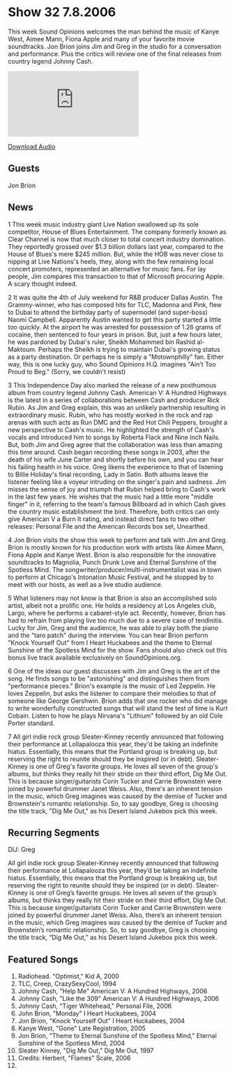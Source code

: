 # Show 32 7.8.2006
This week Sound Opinions welcomes the man behind the music of Kanye West, Aimee Mann, Fiona Apple and many of your favorite movie soundtracks. Jon Brion joins Jim and Greg in the studio for a conversation and performance. Plus the critics will review one of the final releases from country legend Johnny Cash.

![main image](http://www.soundopinions.org/images/brion/x.php)

[Download Audio](http://audio.soundopinions.org/streams/2006/07/so_20060708.m3u)

## Guests
Jon Brion

## News
1 This week music industry giant Live Nation swallowed up its sole competitor, House of Blues Entertainment. The company formerly known as Clear Channel is now that much closer to total concert industry domination. They reportedly grossed over $1.3 billion dollars last year, compared to the House of Blues's mere $245 million. But, while the HOB was never close to nipping at Live Nations's heels, they, along with the few remaining local concert promoters, represented an alternative for music fans. For lay people, Jim compares this transaction to that of Microsoft procuring Apple. A scary thought indeed.

2 It was quite the 4th of July weekend for R&B producer Dallas Austin. The Grammy-winner, who has composed hits for TLC, Madonna and Pink, flew to Dubai to attend the birthday party of supermodel (and super-boss) Naomi Campbell. Apparently Austin wanted to get this party started a little too quickly. At the airport he was arrested for possession of 1.26 grams of cocaine, then sentenced to four years in prison. But, just a few hours later, he was pardoned by Dubai's ruler, Sheikh Mohammed bin Rashid al-Maktoum. Perhaps the Sheikh is trying to maintain Dubai's growing status as a party destination. Or perhaps he is simply a "Motownphilly" fan. Either way, this is one lucky guy, who Sound Opinions H.Q. imagines "Ain't Too Proud to Beg." (Sorry, we couldn't resist)

3 This Independence Day also marked the release of a new posthumous album from country legend Johnny Cash. American V: A Hundred Highways is the latest in a series of collaborations between Cash and producer Rick Rubin. As Jim and Greg explain, this was an unlikely partnership resulting in extraordinary music. Rubin, who has mostly worked in the rock and rap arenas with such acts as Run DMC and the Red Hot Chili Peppers, brought a new perspective to Cash's music. He highlighted the strength of Cash's vocals and introduced him to songs by Roberta Flack and Nine Inch Nails. But, both Jim and Greg agree that the collaboration was less than amazing this time around. Cash began recording these songs in 2003, after the death of his wife June Carter and shortly before his own, and you can hear his failing health in his voice. Greg likens the experience to that of listening to Billie Holiday's final recording, Lady in Satin. Both albums leave the listener feeling like a voyeur intruding on the singer's pain and sadness. Jim misses the sense of joy and triumph that Rubin helped bring to Cash's work in the last few years. He wishes that the music had a little more "middle finger" in it, referring to the team's famous Billboard ad in which Cash gives the country music establishment the bird. Therefore, both critics can only give American V a Burn It rating, and instead direct fans to two other releases: Personal File and the American Records box set, Unearthed. 

4 Jon Brion visits the show this week to perform and talk with Jim and Greg. Brion is mostly known for his production work with artists like Aimee Mann, Fiona Apple and Kanye West. Brion is also responsible for the innovative soundtracks to Magnolia, Punch Drunk Love and Eternal Sunshine of the Spotless Mind. The songwriter/producer/multi-instrumentalist was in town to perform at Chicago's Intonation Music Festival, and he stopped by to meet with our hosts, as well as a live studio audience.

5 What listeners may not know is that Brion is also an accomplished solo artist, albeit not a prolific one. He holds a residency at Los Angeles club, Largo, where he performs a cabaret-style act. Recently, however, Brion has had to refrain from playing live too much due to a severe case of tendinitis. Lucky for Jim, Greg and the audience, he was able to play both the piano and the "taro patch" during the interview. You can hear Brion perform "Knock Yourself Out" from I Heart Huckabees and the theme to Eternal Sunshine of the Spotless Mind for the show. Fans should also check out this bonus live track available exclusively on SoundOpinions.org. 

6 One of the ideas our guest discusses with Jim and Greg is the art of the song. He finds songs to be "astonishing" and distinguishes them from "performance pieces." Brion's example is the music of Led Zeppelin. He loves Zeppelin, but asks the listener to compare their melodies to that of someone like George Gershwin. Brion adds that one rocker who did manage to write wonderfully constructed songs that will stand the test of time is Kurt Cobain. Listen to how he plays Nirvana's "Lithium" followed by an old Cole Porter standard. 

7 All girl indie rock group Sleater-Kinney recently announced that following their performance at Lollapalooza this year, they'd be taking an indefinite hiatus. Essentially, this means that the Portland group is breaking up, but reserving the right to reunite should they be inspired (or in debt). Sleater-Kinney is one of Greg's favorite groups. He loves all seven of the group's albums, but thinks they really hit their stride on their third effort, Dig Me Out. This is because singer/guitarists Corin Tucker and Carrie Brownstein were joined by powerful drummer Janet Weiss. Also, there's an inherent tension in the music, which Greg imagines was caused by the demise of Tucker and Brownstein's romantic relationship. So, to say goodbye, Greg is choosing the title track, "Dig Me Out," as his Desert Island Jukebox pick this week.



## Recurring Segments
DIJ: Greg

All girl indie rock group Sleater-Kinney recently announced that following their performance at Lollapalooza this year, they’d be taking an indefinite hiatus. Essentially, this means that the Portland group is breaking up, but reserving the right to reunite should they be inspired (or in debt). Sleater-Kinney is one of Greg’s favorite groups. He loves all seven of the group’s albums, but thinks they really hit their stride on their third effort, Dig Me Out. This is because singer/guitarists Corin Tucker and Carrie Brownstein were joined by powerful drummer Janet Weiss. Also, there’s an inherent tension in the music, which Greg imagines was caused by the demise of Tucker and Brownstein’s romantic relationship. So, to say goodbye, Greg is choosing the title track, “Dig Me Out,” as his Desert Island Jukebox pick this week.

## Featured Songs
1. Radiohead. "Optimist," Kid A, 2000
2. TLC, Creep, CrazySexyCool, 1994
3. Johnny Cash, "Help Me" American V: A Hundred Highways, 2006
4. Johnny Cash, "Like the 309" American V: A Hundred Highways, 2006
5. Johnny Cash, "Tiger Whitehead," Personal File, 2006
6. John Brion, "Monday" I Heart Huckabees, 2004
7. Jon Brion, "Knock Yourself Out" I Heart Huckabees, 2004
8. Kanye West, "Gone" Late Registration, 2005
9. Jon Brion, "Theme to Eternal Sunshine of the Spotless Mind," Eternal Sunshine of the Spotless Mind, 2004
10. Sleater Kinney, "Dig Me Out," Dig Me Out, 1997
11. Credits: Herbert, "Flames" Scale, 2006
12. 
